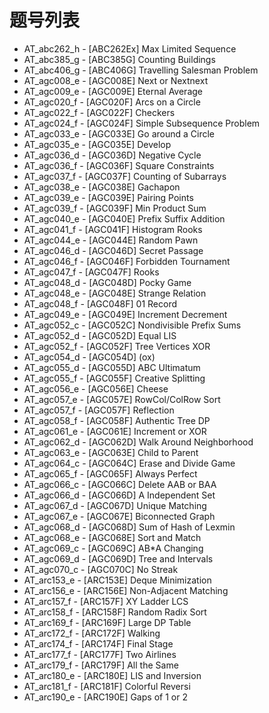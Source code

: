 # 题号列表

- AT_abc262_h - [ABC262Ex] Max Limited Sequence
- AT_abc385_g - [ABC385G] Counting Buildings
- AT_abc406_g - [ABC406G] Travelling Salesman Problem
- AT_agc008_e - [AGC008E] Next or Nextnext
- AT_agc009_e - [AGC009E] Eternal Average
- AT_agc020_f - [AGC020F] Arcs on a Circle
- AT_agc022_f - [AGC022F] Checkers
- AT_agc024_f - [AGC024F] Simple Subsequence Problem
- AT_agc033_e - [AGC033E] Go around a Circle
- AT_agc035_e - [AGC035E] Develop
- AT_agc036_d - [AGC036D] Negative Cycle
- AT_agc036_f - [AGC036F] Square Constraints
- AT_agc037_f - [AGC037F] Counting of Subarrays
- AT_agc038_e - [AGC038E] Gachapon
- AT_agc039_e - [AGC039E] Pairing Points
- AT_agc039_f - [AGC039F] Min Product Sum
- AT_agc040_e - [AGC040E] Prefix Suffix Addition
- AT_agc041_f - [AGC041F] Histogram Rooks
- AT_agc044_e - [AGC044E] Random Pawn
- AT_agc046_d - [AGC046D] Secret Passage
- AT_agc046_f - [AGC046F] Forbidden Tournament
- AT_agc047_f - [AGC047F] Rooks
- AT_agc048_d - [AGC048D] Pocky Game
- AT_agc048_e - [AGC048E] Strange Relation
- AT_agc048_f - [AGC048F] 01 Record
- AT_agc049_e - [AGC049E] Increment Decrement
- AT_agc052_c - [AGC052C] Nondivisible Prefix Sums
- AT_agc052_d - [AGC052D] Equal LIS
- AT_agc052_f - [AGC052F] Tree Vertices XOR
- AT_agc054_d - [AGC054D] (ox)
- AT_agc055_d - [AGC055D] ABC Ultimatum
- AT_agc055_f - [AGC055F] Creative Splitting
- AT_agc056_e - [AGC056E] Cheese
- AT_agc057_e - [AGC057E] RowCol/ColRow Sort
- AT_agc057_f - [AGC057F] Reflection
- AT_agc058_f - [AGC058F] Authentic Tree DP
- AT_agc061_e - [AGC061E] Increment or XOR
- AT_agc062_d - [AGC062D] Walk Around Neighborhood
- AT_agc063_e - [AGC063E] Child to Parent
- AT_agc064_c - [AGC064C] Erase and Divide Game
- AT_agc065_f - [AGC065F] Always Perfect
- AT_agc066_c - [AGC066C] Delete AAB or BAA
- AT_agc066_d - [AGC066D] A Independent Set
- AT_agc067_d - [AGC067D] Unique Matching
- AT_agc067_e - [AGC067E] Biconnected Graph
- AT_agc068_d - [AGC068D] Sum of Hash of Lexmin
- AT_agc068_e - [AGC068E] Sort and Match
- AT_agc069_c - [AGC069C] AB*A Changing
- AT_agc069_d - [AGC069D] Tree and Intervals
- AT_agc070_c - [AGC070C] No Streak
- AT_arc153_e - [ARC153E] Deque Minimization
- AT_arc156_e - [ARC156E] Non-Adjacent Matching
- AT_arc157_f - [ARC157F] XY Ladder LCS
- AT_arc158_f - [ARC158F] Random Radix Sort
- AT_arc169_f - [ARC169F] Large DP Table
- AT_arc172_f - [ARC172F] Walking
- AT_arc174_f - [ARC174F] Final Stage
- AT_arc177_f - [ARC177F] Two Airlines
- AT_arc179_f - [ARC179F] All the Same
- AT_arc180_e - [ARC180E] LIS and Inversion
- AT_arc181_f - [ARC181F] Colorful Reversi
- AT_arc190_e - [ARC190E] Gaps of 1 or 2

